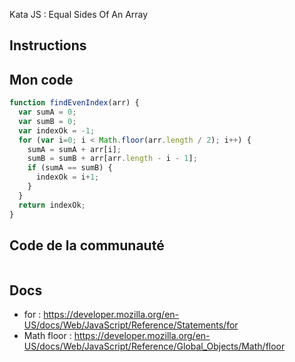 Kata JS : Equal Sides Of An Array

## Instructions

## Mon code
```js
function findEvenIndex(arr) {
  var sumA = 0;
  var sumB = 0;
  var indexOk = -1;
  for (var i=0; i < Math.floor(arr.length / 2); i++) {
    sumA = sumA + arr[i];
    sumB = sumB + arr[arr.length - i - 1];
    if (sumA == sumB) {
      indexOk = i+1;
    }
  }
  return indexOk;
}
```

## Code de la communauté
```js

```

## Docs
- for : https://developer.mozilla.org/en-US/docs/Web/JavaScript/Reference/Statements/for
- Math floor : https://developer.mozilla.org/en-US/docs/Web/JavaScript/Reference/Global_Objects/Math/floor
